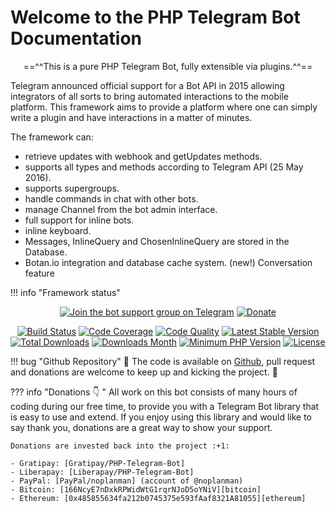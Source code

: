 # Welcome to the PHP Telegram Bot Documentation
<p align="center">
==^^This is a pure PHP Telegram Bot, fully extensible via plugins.^^==
</p>

Telegram announced official support for a Bot API in 2015 allowing integrators of all sorts to bring automated interactions to the mobile platform. This framework aims to provide a platform where one can simply write a plugin and have interactions in a matter of minutes.

The framework can:

* retrieve updates with webhook and getUpdates methods.
* supports all types and methods according to Telegram API (25 May 2016).
* supports supergroups.
* handle commands in chat with other bots.
* manage Channel from the bot admin interface.
* full support for inline bots.
* inline keyboard.
* Messages, InlineQuery and ChosenInlineQuery are stored in the Database.
* Botan.io integration and database cache system. (new!)
Conversation feature

!!! info "Framework status"
    <p align="center">
    [![Join the bot support group on Telegram](https://img.shields.io/badge/telegram-@PHP__Telegram__Bot__Support-32a2da.svg)](https://telegram.me/PHP_Telegram_Bot_Support)
    [![Donate](https://img.shields.io/badge/%F0%9F%92%99-Donate-blue.svg)](#donate)
    <p align="center">
    [![Build Status](https://travis-ci.org/php-telegram-bot/core.svg?branch=master)](https://travis-ci.org/php-telegram-bot/core)
    [![Code Coverage](https://img.shields.io/scrutinizer/coverage/g/php-telegram-bot/core/develop.svg?style=flat-square)](https://scrutinizer-ci.com/g/php-telegram-bot/core/?b=develop)
    [![Code Quality](https://img.shields.io/scrutinizer/g/php-telegram-bot/core/develop.svg?style=flat-square)](https://scrutinizer-ci.com/g/php-telegram-bot/core/?b=develop)
    [![Latest Stable Version](https://img.shields.io/packagist/v/Longman/telegram-bot.svg)](https://packagist.org/packages/longman/telegram-bot)
    [![Total Downloads](https://img.shields.io/packagist/dt/Longman/telegram-bot.svg)](https://packagist.org/packages/longman/telegram-bot)
    [![Downloads Month](https://img.shields.io/packagist/dm/Longman/telegram-bot.svg)](https://packagist.org/packages/longman/telegram-bot)
    [![Minimum PHP Version](http://img.shields.io/badge/php-%3E%3D5.6-8892BF.svg)](https://php.net/)
    [![License](https://img.shields.io/packagist/l/Longman/telegram-bot.svg)](https://github.com/php-telegram-bot/core/LICENSE.md)
    </p>

!!! bug "Github Repository"
    :construction: The code is available on [Github](https://github.com/php-telegram-bot/core), pull request and donations are welcome to keep up and kicking the project. :construction:

??? info "Donations :point_down: "
    All work on this bot consists of many hours of coding during our free time, to provide you with a Telegram Bot library that is easy to use and extend.
    If you enjoy using this library and would like to say thank you, donations are a great way to show your support.

    Donations are invested back into the project :+1:

    - Gratipay: [Gratipay/PHP-Telegram-Bot]
    - Liberapay: [Liberapay/PHP-Telegram-Bot]
    - PayPal: [PayPal/noplanman] (account of @noplanman)
    - Bitcoin: [166NcyE7nDxkRPWidWtG1rqrNJoD5oYNiV][bitcoin]
    - Ethereum: [0x485855634fa212b0745375e593fAaf8321A81055][ethereum]


[Gratipay/PHP-Telegram-Bot]: https://gratipay.com/PHP-Telegram-Bot "Donate with Gratipay"
[Liberapay/PHP-Telegram-Bot]: https://liberapay.com/PHP-Telegram-Bot "Donate with Liberapay"
[PayPal/noplanman]: https://paypal.me/noplanman "Donate with PayPal"
[bitcoin]: bitcoin:166NcyE7nDxkRPWidWtG1rqrNJoD5oYNiV "Donate with Bitcoin"
[ethereum]: https://www.myetherwallet.com/?to=0x485855634fa212b0745375e593fAaf8321A81055 "Donate with Ethereum"
